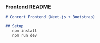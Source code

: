 
### Frontend README
```md
# Concert Frontend (Next.js + Bootstrap)

## Setup
   npm install
   npm run dev

